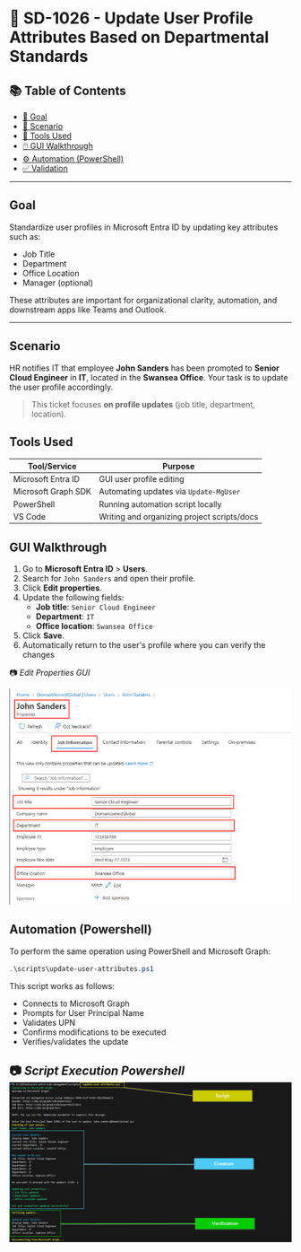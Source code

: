 # 🧾 SD-1026 - Update User Profile Attributes Based on Departmental Standards

## 📚 Table of Contents
- [🎯 Goal](#goal)
- [🧪 Scenario](#scenario)
- [🧰 Tools Used](#tools-used)
- [🖱️ GUI Walkthrough](#gui-walkthrough)
- [⚙️ Automation (PowerShell)](#automation-powershell)
- [✅ Validation](#validation)

---

## Goal

Standardize user profiles in Microsoft Entra ID by updating key attributes such as:
- Job Title
- Department
- Office Location
- Manager (optional)

These attributes are important for organizational clarity, automation, and downstream apps like Teams and Outlook.

---

## Scenario

HR notifies IT that employee **John Sanders** has been promoted to **Senior Cloud Engineer** in **IT**, located in the **Swansea Office**. Your task is to update the user profile accordingly.

> This ticket focuses **on profile updates** (job title, department, location).  

## Tools Used

| Tool/Service         | Purpose                                     |
|----------------------|---------------------------------------------|
| Microsoft Entra ID   | GUI user profile editing                    |
| Microsoft Graph SDK  | Automating updates via `Update-MgUser`     |
| PowerShell           | Running automation script locally           |
| VS Code              | Writing and organizing project scripts/docs |


## GUI Walkthrough

1. Go to **Microsoft Entra ID** > **Users**.
2. Search for `John Sanders` and open their profile.
3. Click **Edit properties**.
4. Update the following fields:
   - **Job title**: `Senior Cloud Engineer`
   - **Department**: `IT`
   - **Office location**: `Swansea Office`
5. Click **Save**.
6. Automatically return to the user's profile where you can verify the changes

📷 *Edit Properties GUI*

![Edit user attributes - GUI](./gui/edit-user-properties.png)

## Automation (Powershell)

To perform the same operation using PowerShell and Microsoft Graph:

```powershell
.\scripts\update-user-attributes.ps1
```
This script works as follows:
- Connects to Microsoft Graph
- Prompts for User Principal Name
- Validates UPN
- Confirms modifications to be executed
- Verifies/validates the update


📷 *Script Execution Powershell*
![PowerShell attribute update](./powershell/powershell-execution-validation.png)
---





